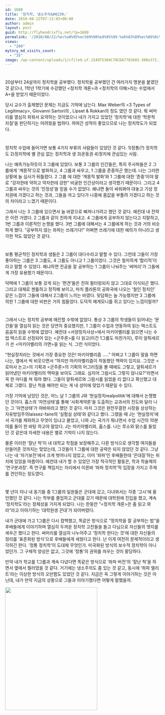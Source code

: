 ```yaml
---
id: 1688
title: '정치학, 냉소주의&#8230;'
date: 2010-08-22T07:13:03+00:00
author: admin
layout: post
guid: http://flyhendrixfly.net/?p=1688
permalink: '/2010/08/22/%ec%a0%95%ec%b9%98%ed%95%99-%eb%83%89%ec%86%8c%ec%a3%bc%ec%9d%98/'
views:
  - "266"
mytory_md_visits_count:
  - "35"
image: /wp-content/uploads/1/cfile9.uf.154975304C70CDA7783603-300x372.jpg
---
```

#
  
20살부터 24살까지 정치학을 공부했다. 정치학을 공부했던 건 여러가지 명분을 붙였던 것 같으나, 1학년 1학기에 수강했던 <정치학 개론>과 <정치학의 이해>라는 수업에서 A+을 받았기 때문이었다.

당시 교수가 출제했던 문제는 지금도 기억에 남는다. Max Weber의 <3 Types of Legitimacy>, Giovanni Sartori의 <Political Party System>, Lipset & Rokkan의 <Freezing Hypothesis> 정도 였던 것 같다. 뭐 써머리를 열심히 외워서 요약하는 것이었으니 내가 가지고 있었던 &#8216;정치학&#8217;에 대한 &#8216;학문적 자질&#8217;을 판단하기는 어려웠을 법하다. 하여간 성적이 좋았으므로 나는 정치학도가 되었다.

#
  
정치학 수업에 들어가면 보통 4가지 부류의 사람들이 있었던 것 같다. 1)정통(?) 정치학도 2)정치학에 별 관심 없는&nbsp;정치학과 생&nbsp;3)운동권 4)정치에 관심있는 사람.

나는 예측가능하듯이 3 그룹에 있었다. 보통 3 그룹의 인간들은, 특히 주사파들은&nbsp;2 그룹에게 &#8216;계몽적&#8217;으로 발화하고, 4 그룹과 싸우고, 1 그룹을 존중하곤 했는데. 나는 그러한 상황에 늘 심사가 뒤틀렸다. 2 그룹 에 대한 &#8216;계몽적 발화&#8217;와 1 그룹에 대한 &#8216;존중&#8217;이야 말로 &#8220;강자한테 약하고 약자한테 강한&#8221; 비굴한 인간상이라고 생각했기 때문이다. 그리고 4 그룹과 싸우는 것의 &#8216;진정성&#8217;을 믿을 수가 없었다. 왜냐면 둘이 싸워봐야 대놓고 기성 정치권에 가겠다고 하는 것과, 그들을 까고 있다가 나중에 몸값을 부풀려 가겠다고 하는 것의 차이라고 느꼈기 때문이다.

그래서 나는 3 그룹에 있으면서 늘 바깥으로 삐져나가려고 했던 것 같다. 예컨대 내 전략은 이런 거였다. 2 그룹과 같이 친하게 지내고. 4 그룹에게 공부하지 않는다고 지랄하고, 1번 그룹과 이론적인 논쟁을 했다. 3번 그룹에 대해서는 4 그룹에게 하는 것과 거의 비슷하게 했다. &#8220;공부하지 않는 좌파는 쓰레기다!&#8221; 어쩌면 쓰레기에 대한 예의가 아니라고 생각한 적도 많았던 것 같다.

#
  
보통 평균적인 정치학과 생들은 2 그룹이 대다수라고 말할 수 있다. 그런데 그들이 가장 좋아하는 그룹은 3 그룹도, 4 그룹도 아니고 1 그룹이었다. 그것은 철저하게 &#8216;합리적&#8217;이라고 말할 수 있었다. 왜냐하면 전공을 잘 공부하는 1 그룹이 나눠주는 &#8216;써머리&#8217;가 그들에게 가장 유용했기 때문이다.

덕택에 1 그룹이 보통 갖게 되는 &#8216;편견&#8217;들은 전혀 필터링되지 않고 그대로 이식되곤 했다. 그리고 대체로 젠틀하고 정직해 보이고, 마치 플라톤의 공화국에 나오는 &#8216;철인 정치인&#8217; 같은 느낌이 그들에 대해서 2그룹이 느끼는 바였다. 뒷담화는 늘 가능했지만 3 그룹에 의한 1 그룹에 대한 비판은 거의 힘들었다. 도덕적 헤게모니를 쥐고 있다는 느낌이랄까?

#
  
그래서 나는 정치학 공부에 매진할 수밖에 없었다. 통상 3 그룹의 학생들이 읽어내는 &#8216;문건들&#8217;을 열심히 읽는 것은 당연히 중요했지만, 1 그룹이 수업과 연동하여 읽는 텍스트도 꼼꼼히 읽을 수밖에 없었다. 예컨대 <서양정치사상>에서 마키아벨리를 읽으면 나는 수업 텍스트로 선정되어 있는 <군주론>를 다 읽고(이건 1그룹도 마찬가지), 루이 알튀세르가 쓴 <마키아벨리의 가면>을 읽는 식. 그런 식이었다.

&#8220;현실정치라는 것에서 가장 중요한 것은! 마키아벨리즘 &#8230;..&#8221; 어쩌고 1 그룹이 말을 하면 나는, 옆에서 씩 비웃으면서 &#8220;하지만 마키아벨리즘이 작동했던 맥락이 있지요. 그것은 <로마사 논고>의 기획과 <군주론>의 기획의 어그러짐을 볼 때에도 그렇고, 알튀세르가 읽어냈던 마키아벨리의 맥락을 보아도 그래요. 심지어 그람시도 그렇지 않나요?&#8221;라면서 꼭 한 마디를 쳐 줘야 했다. 그들이 알튀세르와 그람시를 읽었을 리 없다고 확신했고 대체로 그랬다.&nbsp;잘난 척을 해야만 되는 게 내 성미에 맞았기 때문일 수 있다.

가장 기억에 남았던 것은, 어느 날 1 그룹의 J와 &#8216;현실정치realpolitik&#8217;에 대해서 논쟁했던 것이다. 홉스의 &#8216;자연상태&#8217;를 통해 &#8216;사회계약론&#8217;을 도출하는 교과서의 진도와 달리 나는 그 &#8216;자연상태&#8217;가 야바위라고 했던 것 같다. 마치 그것은 완전무결한 시장을 상상하는 자유방임주의laissez-faire의 &#8216;실험실 상태&#8217;와 같다고 했다. 그랬을 때 J는 &#8216;현실정치&#8217;에서 국가를 제외하고 무엇이 있냐고 물었고, 나와 J는 국가가 뭐냐면서 수업 시간의 10분 여를 둘이 한 바탕 하고야 말았다. J는 마키아벨리와, 홉스를. 나는 루소와 맑스를 들었던 것 같은데 자세한 내용은 별로 기억이 나지 않는다.

물론 이러한 &#8216;잘난 척&#8217;이 내 대학교 학점을 보장해주고, 다른 방식으로 생각할 여지들을 만들어준 것까지는 맞았는데, 그것들이 1 그룹에 대한 공략은 되지 않았던 것 같다. 그냥 나는 내 &#8216;자기보전&#8217;에서 크게 벗어나지 않았고, 이미 &#8216;좌파&#8217;인 후배들한테 &#8216;꼰대질&#8217;하는 위치에 있었을 따름이다. 예컨대 내가 할 수 있었던 가장 적극적인 활동은, 학과 학술제의 &#8216;연구분과장&#8217;. 즉 연구를 책임지는 자리에서 이른바 &#8216;좌파 정치학&#8217;적 입장을 가지고 주제를 견인하는 정도였다.

#
  
몇 년이 지나 내 동기들 중 1그룹의 일원들은 군대에 갔고, 다녀와서는 각종 &#8216;고시&#8217;에 올인했던 것 같다. 나는 학부를 졸업하고 군대를 갔기 때문에 대학원에 진입을 했고, 계속 &#8216;정치학도&#8217;라는 정체성을 가지게 되었다. 나는&nbsp;한동안 &#8220;<정치학 개론>은 좀 읽고 와라&#8221;라고 이야기하는 &#8216;대학원생 꼰대&#8217;가 되어버렸다.

내가 군대에 가고 1그룹은 다시 컴백했고, 똑같은 방식으로 &#8220;정치학을 잘 공부하는 법&#8221;을 후배들에게 이야기하며 열심히 두꺼운 정치학 고전들을 들고 다님으로 자신들의 엣지를 세우곤 했다고 한다. 써머리를 열심히 나누어주고 &#8216;정치학 한다는 것&#8217;에 대한 자신들의 정리를 &#8216;표준화된 방식&#8217;으로 후배들에게 세웠다고 한다. 난 이게 여전히 문제적이라고 생각하긴 한다. &#8216;정통 정치학&#8217;이 도대체 무엇인가.&nbsp;미국화된 방식의 보수적 정치학이 아니었던가. 그 구체적 양상은 없고, 그것에 &#8216;정통&#8217;의 권위를 씌우는 것이 황당하다.

만약 내가 학교를 1그룹과 계속 다녔다면 똑같은 방식으로 &#8216;좌파 버전&#8217;의 &#8216;잘난 척&#8217;을 하면서 옆에서 찔러댔을 것 같다. 거기에는 냉소주의도 좀 있는 것 같고, 동시에 &#8216;좌파 엘리트&#8217;라는 이상한 방식의 오만함도 있었던 것 같다. 지금은 꼭 그렇게 이야기하는 것은 아닌데, 내가 만약 지금의 상황으로 그들과 이야기했다면 어떻게 말했을까.

<img src="http://submania.dothome.co.kr/wp-content/uploads/1/cfile9.uf.154975304C70CDA7783603.jpg" class="aligncenter" width="300" height="400" alt="" filename="7$1$35705_0l.jpg" filemime="image/jpeg" />